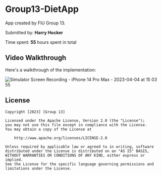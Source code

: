 # Group13-DietApp

App created by FIU Group 13. 

Submitted by: **Harry Hocker**

Time spent: **55** hours spent in total

## Video Walkthrough

Here's a walkthrough of the implementation:

![Simulator Screen Recording - iPhone 14 Pro Max - 2023-04-04 at 15 03 55](https://user-images.githubusercontent.com/69062179/229894791-b7457017-4675-4400-b9a1-dc8c21faca0b.gif)


## License

    Copyright [2023] [Group 13]

    Licensed under the Apache License, Version 2.0 (the "License");
    you may not use this file except in compliance with the License.
    You may obtain a copy of the License at

        http://www.apache.org/licenses/LICENSE-2.0

    Unless required by applicable law or agreed to in writing, software
    distributed under the License is distributed on an "AS IS" BASIS,
    WITHOUT WARRANTIES OR CONDITIONS OF ANY KIND, either express or implied.
    See the License for the specific language governing permissions and
    limitations under the License.
